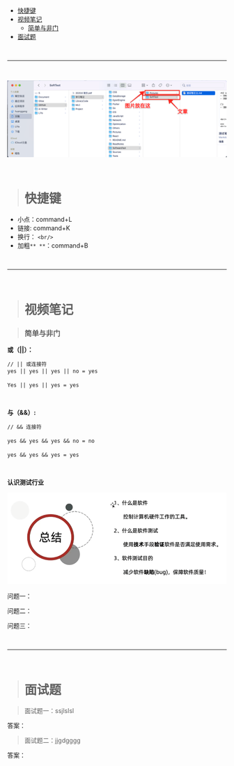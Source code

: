 > <h2 id=''></h2>
- [快捷键](#快捷键)
- [视频笔记](#视频笔记)
	- [简单与非门](#简单与非门)
- [面试题](#面试题)




<br/>

***
<br/>


![文件放置](https://raw.githubusercontent.com/harleyGit/StudyNotes/master/SoftwareTest/Pictures/st_1.png)


<br/>

><h1 id='快捷键'>快捷键</h1>

- 小点：command+L
- 链接[](): command+K
- 换行： `<br/>`
- 加粗`** **`：command+B


<br/>

***
<br/>

> <h1 id='视频笔记'>视频笔记</h1>

> <h3 id='简单与非门'>简单与非门</h3>

**或（||）：** 

```
// || 或连接符
yes || yes || yes || no = yes

Yes || yes || yes = yes 
```

<br/>

**与（&&）:**

```
// && 连接符

yes && yes && yes && no = no

yes && yes && yes = yes

```


<br/>

**认识测试行业**

![sss](https://raw.githubusercontent.com/harleyGit/StudyNotes/master/SoftwareTest/Pictures/st_2.png)


问题一：

问题二：

问题三：













<br/>

***
<br/>

><h1 id='面试题'>面试题</h1>

> 面试题一：ssjlslsl

答案：

>面试题二：jjgdgggg

答案：

















